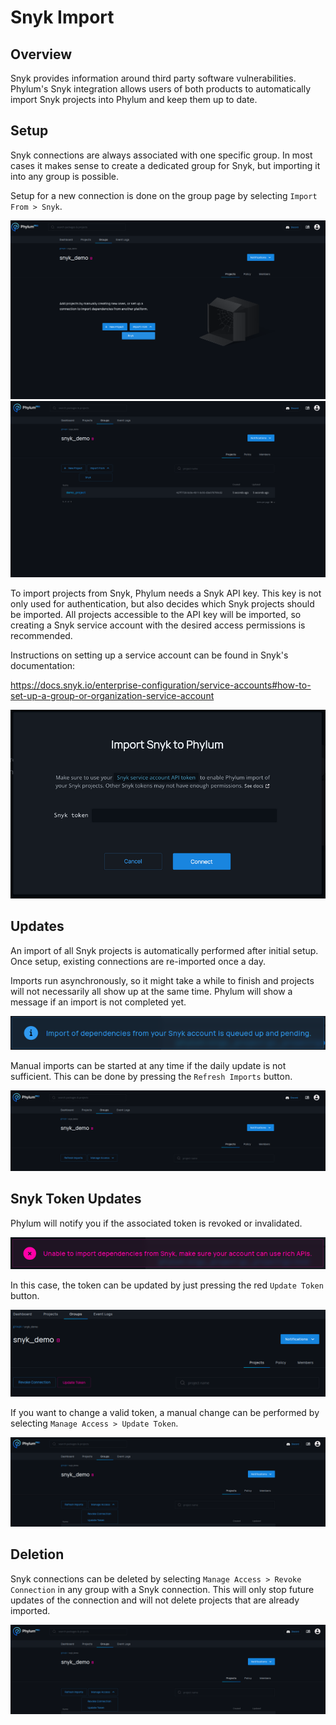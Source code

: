 # Snyk Import

## Overview

Snyk provides information around third party software vulnerabilities. Phylum's
Snyk integration allows users of both products to automatically import Snyk
projects into Phylum and keep them up to date.

## Setup

Snyk connections are always associated with one specific group. In most cases it
makes sense to create a dedicated group for Snyk, but importing it into any
group is possible.

Setup for a new connection is done on the group page by selecting `Import From >
Snyk`.

![Setup with empty group](../../assets/snyk/setup_empty_group.png)
![Setup with existing group](../../assets/snyk/setup_existing_group.png)

To import projects from Snyk, Phylum needs a Snyk API key. This key is not only
used for authentication, but also decides which Snyk projects should be
imported. All projects accessible to the API key will be imported, so creating a
Snyk service account with the desired access permissions is recommended.

Instructions on setting up a service account can be found in Snyk's
documentation:

<https://docs.snyk.io/enterprise-configuration/service-accounts#how-to-set-up-a-group-or-organization-service-account>

![Token entry](../../assets/snyk/setup_token.png)

## Updates

An import of all Snyk projects is automatically performed after initial setup.
Once setup, existing connections are re-imported once a day.

Imports run asynchronously, so it might take a while to finish and projects will
not necessarily all show up at the same time. Phylum will show a message if an
import is not completed yet.

![Import in progress](../../assets/snyk/import_in_progress.png)

Manual imports can be started at any time if the daily update is not sufficient.
This can be done by pressing the `Refresh Imports` button.

![Manual import](../../assets/snyk/manual_import.png)

## Snyk Token Updates

Phylum will notify you if the associated token is revoked or invalidated.

![Invalid token](../../assets/snyk/invalid_token.png)

In this case, the token can be updated by just pressing the red `Update Token`
button.

![Invalid token update](../../assets/snyk/invalid_token_update.png)

If you want to change a valid token, a manual change can be performed by
selecting `Manage Access > Update Token`.

![Valid token update](../../assets/snyk/manage_access.png)

## Deletion

Snyk connections can be deleted by selecting `Manage Access > Revoke Connection`
in any group with a Snyk connection. This will only stop future updates of the
connection and will not delete projects that are already imported.

![Revoke connection](../../assets/snyk/manage_access.png)
